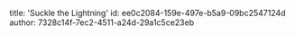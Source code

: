 title: 'Suckle the Lightning'
id: ee0c2084-159e-497e-b5a9-09bc2547124d
author: 7328c14f-7ec2-4511-a24d-29a1c5ce23eb
